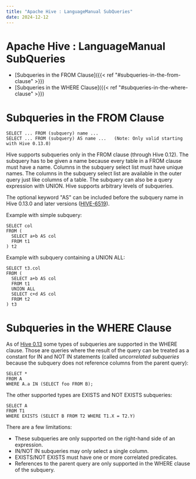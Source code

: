 ```yaml
---
title: "Apache Hive : LanguageManual SubQueries"
date: 2024-12-12
---
```


# Apache Hive : LanguageManual SubQueries

* [Subqueries in the FROM Clause]({{< ref "#subqueries-in-the-from-clause" >}})
* [Subqueries in the WHERE Clause]({{< ref "#subqueries-in-the-where-clause" >}})

# Subqueries in the FROM Clause

```
SELECT ... FROM (subquery) name ...
SELECT ... FROM (subquery) AS name ...   (Note: Only valid starting with Hive 0.13.0)
```

Hive supports subqueries only in the FROM clause (through Hive 0.12). The subquery has to be given a name because every table in a FROM clause must have a name. Columns in the subquery select list must have unique names. The columns in the subquery select list are available in the outer query just like columns of a table. The subquery can also be a query expression with UNION. Hive supports arbitrary levels of subqueries.

The optional keyword "AS" can be included before the subquery name in Hive 0.13.0 and later versions ([HIVE-6519](https://issues.apache.org/jira/browse/HIVE-6519)).

Example with simple subquery:

```
SELECT col 
FROM (
  SELECT a+b AS col
  FROM t1
) t2

```

Example with subquery containing a UNION ALL:

```
SELECT t3.col
FROM (
  SELECT a+b AS col
  FROM t1
  UNION ALL
  SELECT c+d AS col
  FROM t2
) t3

```

# Subqueries in the WHERE Clause

As of [Hive 0.13](https://issues.apache.org/jira/browse/HIVE-784) some types of subqueries are supported in the WHERE clause. Those are queries where the result of the query can be treated as a constant for IN and NOT IN statements (called *uncorrelated subqueries* because the subquery does not reference columns from the parent query):

```
SELECT *
FROM A
WHERE A.a IN (SELECT foo FROM B);

```

The other supported types are EXISTS and NOT EXISTS subqueries:

```
SELECT A
FROM T1
WHERE EXISTS (SELECT B FROM T2 WHERE T1.X = T2.Y)

```

There are a few limitations:

* These subqueries are only supported on the right-hand side of an expression.
* IN/NOT IN subqueries may only select a single column.
* EXISTS/NOT EXISTS must have one or more correlated predicates.
* References to the parent query are only supported in the WHERE clause of the subquery.

 

 

